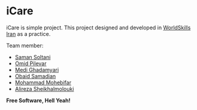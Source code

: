 # iCare

iCare is simple project. This project designed and developed in [WorldSkills Iran] as a practice.

Team member:
* [Saman Soltani]
* [Omid Pilevar]
* [Medi Ghadamyari]
* [Obaid Samadian]
* [Mohammad Mohebifar]
* [Alireza Sheikhalmolouki]

**Free Software, Hell Yeah!**

[Saman Soltani]:http://samansoltani.com
[Omid Pilevar]:http://pilevar.net
[Medi Ghadamyari]:http://ghadamyari.com/
[Obaid Samadian]: http://e-life.co/
[Mohammad Mohebifar]:http://mohebifar.ir
[Alireza Sheikhalmolouki]:http://nerdy.pro/
[WorldSkills Iran]:http://worldskills.ir